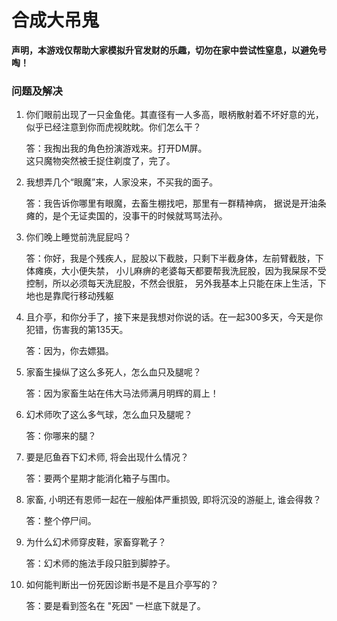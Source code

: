 # 合成大吊鬼

**声明，本游戏仅帮助大家模拟升官发财的乐趣，切勿在家中尝试性窒息，以避免号啕！**


### 问题及解决

1. 你们眼前出现了一只金鱼佬。其直径有一人多高，眼柄散射着不坏好意的光，似乎已经注意到你而虎视眈眈。你们怎么干？

    答：我掏出我的角色扮演游戏来。打开DM屏。    
    这只魔物突然被壬捉住剃度了，完了。
     
2. 我想弄几个“眼魔”来，人家没来，不买我的面子。
   
    答：我告诉你哪里有眼魔，去畜生棚找吧，那里有一群精神病，
    据说是开油条瘫的，是个无证卖国的，没事干的时候就骂骂法孙。

3. 你们晚上睡觉前洗屁屁吗？
   
    答：你好，我是个残疾人，屁股以下截肢，只剩下半截身体，左前臂截肢，下体瘫痪，大小便失禁，
    小儿麻痹的老婆每天都要帮我洗屁股，因为我屎尿不受控制，所以必须每天洗屁股，不然会很脏，
    另外我基本上只能在床上生活，下地也是靠爬行移动残躯
    
4. 且介亭，和你分手了，接下来是我想对你说的话。在一起300多天，今天是你犯错，伤害我的第135天。

    答：因为，你去嫖猖。
    
5. 家畜生操纵了这么多死人，怎么血只及腿呢？

    答：因为家畜生站在伟大马法师满月明辉的肩上！

6. 幻术师吹了这么多气球，怎么血只及腿呢？

    答：你哪来的腿？

7. 要是厄鱼吞下幻术师, 将会出现什么情况？

    答：要两个星期才能消化箱子与围巾。

8. 家畜, 小明还有恩师一起在一艘船体严重损毁, 即将沉没的游艇上, 谁会得救？
    
    答：整个停尸间。

9. 为什么幻术师穿皮鞋，家畜穿靴子？
    
    答：幻术师的施法手段只脏到脚脖子。
    
10. 如何能判断出一份死因诊断书是不是且介亭写的？
    
    答：要是看到签名在 "死因" 一栏底下就是了。
 
